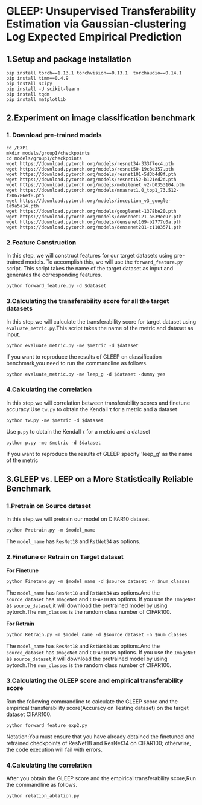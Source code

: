 # GLEEP: Unsupervised Transferability Estimation via Gaussian-clustering Log Expected Empirical Prediction
## 1.Setup and package installation
```
pip install torch==1.13.1 torchvision==0.13.1  torchaudio==0.14.1
pip install timm==0.4.9
pip install scipy
pip install -U scikit-learn
pip install tqdm
pip install matplotlib
```
## 2.Experiment on image classification benchmark
### 1. Download pre-trained models
```
cd /EXP1
mkdir models/group1/checkpoints
cd models/group1/checkpoints
wget https://download.pytorch.org/models/resnet34-333f7ec4.pth
wget https://download.pytorch.org/models/resnet50-19c8e357.pth
wget https://download.pytorch.org/models/resnet101-5d3b4d8f.pth
wget https://download.pytorch.org/models/resnet152-b121ed2d.pth
wget https://download.pytorch.org/models/mobilenet_v2-b0353104.pth
wget https://download.pytorch.org/models/mnasnet1.0_top1_73.512-f206786ef8.pth
wget https://download.pytorch.org/models/inception_v3_google-1a9a5a14.pth
wget https://download.pytorch.org/models/googlenet-1378be20.pth
wget https://download.pytorch.org/models/densenet121-a639ec97.pth
wget https://download.pytorch.org/models/densenet169-b2777c0a.pth
wget https://download.pytorch.org/models/densenet201-c1103571.pth
```
### 2.Feature Construction
In this step, we will construct features for our target datasets using pre-trained models. To accomplish this, we will use the `forward_feature.py` script. This script takes the name of the target dataset as input and generates the corresponding features.
```
python forward_feature.py -d $dataset
```
### 3.Calculating the transferability score for all the target datasets
In this step,we will calculate the transferability score for target dataset using `evaluate_metric.py`.This script takes the name of the metric and dataset as input.
```
python evaluate_metric.py -me $metric -d $dataset
```
If you want to reproduce the results of GLEEP on classification benchmark,you need to run the commandline as follows.
```
python evaluate_metric.py -me leep_g -d $dataset -dummy yes
```
### 4.Calculating the correlation
In this step,we will correlation between  transferability scores and finetune accuracy.Use `tw.py` to obtain the Kendall τ for a metric and a dataset
```
python tw.py -me $metric -d $dataset
```
Use `p.py` to obtain the Kendall τ for a metric and a dataset
```
python p.py -me $metric -d $dataset
```
If you want to reproduce the results of GLEEP specify 'leep_g' as the name of the metric
## 3.GLEEP vs. LEEP on a More Statistically Reliable Benchmark
### 1.Pretrain on Source dataset
In this step,we will pretrain our model on CIFAR10 dataset.
```
python Pretrain.py -m $model_name
```
The `model_name` has `ResNet18` and `RstNet34` as options.
### 2.Finetune or Retrain on Target dataset 
**For Finetune**
```
python Finetune.py -m $model_name -d $source_dataset -n $num_classes
```
The `model_name` has `ResNet18` and `RstNet34` as options.And the `source_dataset` has `ImageNet` and `CIFAR10` as options.
If you use the `ImageNet` as `source_dataset`,it will download the pretrained model by using pytorch.The `num_classes` is the random class number of CIFAR100.

**For Retrain**
```
python Retrain.py -m $model_name -d $source_dataset -n $num_classes
```
The `model_name` has `ResNet18` and `RstNet34` as options.And the `source_dataset` has `ImageNet` and `CIFAR10` as options.
If you use the `ImageNet` as `source_dataset`,it will download the pretrained model by using pytorch.The `num_classes` is the random class number of CIFAR100.
### 3.Calculating the GLEEP score and  empirical transferability score
Run the following commandline to calculate the GLEEP score and the empirical transferability score(Accuracy on Testing dataset) on the target dataset CIFAR100.
```
python forward_feature_exp2.py
```
Notation:You must ensure that you have already obtained the finetuned and retrained checkpoints of ResNet18 and ResNet34 on CIFAR100; otherwise, the code execution will fail with errors.
### 4.Calculating the correlation
After you obtain the GLEEP score and the empirical transferability score,Run the commandline as follows.
```
python relation_ablation.py
```

